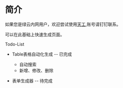 # 简介
如果您是绿云内网用户，欢迎尝试使用[天工](http://192.168.0.85:8989/),账号请钉钉联系。

可以在此基础上快速生成页面。

Todo-List

- Table表格自动化生成 -- 已完成
  - 自动搜索
  - 新增、修改、删除

- 表单生成器 -- 待完成